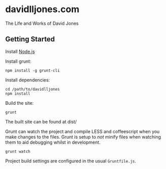 davidlljones.com
================

The Life and Works of David Jones


Getting Started
---------------

Install [Node.js](http://nodejs.org/)

Install grunt:

	npm install -g grunt-cli

Install dependencies:

	cd /path/to/davidlljones
	npm install

Build the site:

	grunt

The built site can be found at dist/

Grunt can watch the project and compile LESS and coffeescript when you make changes to the files. Grunt is setup to _not_ minify files when watching them to aid debugging whilst in development.

	grunt watch

Project build settings are configured in the usual `Gruntfile.js`.
